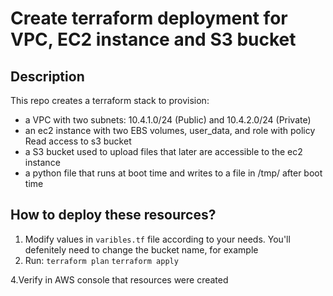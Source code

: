# Create terraform deployment for VPC, EC2 instance and S3 bucket
## Description
This repo creates a terraform stack to provision:
* a VPC with two subnets: 10.4.1.0/24 (Public) and 10.4.2.0/24 (Private)
* an ec2 instance with two EBS volumes, user_data, and role with policy Read access to s3 bucket
* a S3 bucket used to upload files that later are accessible to the ec2 instance
* a python file that runs at boot time and writes to a file in /tmp/ after boot time

## How to deploy these resources?
1. Modify values in `varibles.tf` file according to your needs. You'll defenitely need to change the bucket name, for example
2. Run: 
    `terraform plan`
    `terraform apply`
    
4.Verify in AWS console that resources were created
